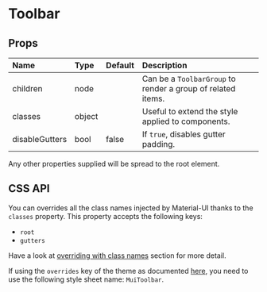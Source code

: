 <!--- This documentation is automatically generated, do not try to edit it. -->

# Toolbar



## Props
| Name | Type | Default | Description |
|:-----|:-----|:--------|:------------|
| children | node |  | Can be a `ToolbarGroup` to render a group of related items. |
| classes | object |  | Useful to extend the style applied to components. |
| disableGutters | bool | false | If `true`, disables gutter padding. |

Any other properties supplied will be spread to the root element.

## CSS API

You can overrides all the class names injected by Material-UI thanks to the `classes` property.
This property accepts the following keys:
- `root`
- `gutters`

Have a look at [overriding with class names](/customization/overrides#overriding-with-class-names)
section for more detail.

If using the `overrides` key of the theme as documented
[here](/customization/themes#customizing-all-instances-of-a-component-type),
you need to use the following style sheet name: `MuiToolbar`.
